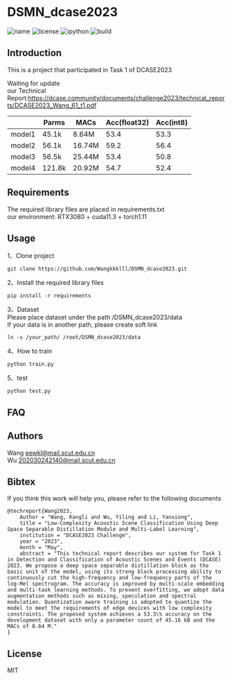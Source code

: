 # DSMN_dcase2023
![name](https://img.shields.io/badge/dsmn-v0.1.1-brightgreen)
![license](https://img.shields.io/badge/license-MIT-blue)
![ipython](https://img.shields.io/badge/iPython-v8.4.0-orange)
![build](https://img.shields.io/badge/build-passing-yellowgreen)

## Introduction 
This is a project that participated in Task 1 of DCASE2023  

Waiting for update  
our Technical Report:https://dcase.community/documents/challenge2023/technical_reports/DCASE2023_Wang_61_t1.pdf    
  
|| Parms | MACs | Acc(float32) | Acc(int8) |
|----|----|----|----|----|
|model1| 45.1k | 8.64M | 53.4 | 53.3 |
|model2| 56.1k | 16.74M | 59.2 | 56.4 |
|model3| 56.5k | 25.44M | 53.4 | 50.8 |
|model4| 121.8k | 20.92M | 54.7 | 52.4 |

## Requirements
The required library files are placed in requirements.txt  
our environment: RTX3080 + cuda11.3 + torch1.11
## Usage
1、Clone project
```
git clone https://github.com/Wangkkklll/DSMN_dcase2023.git
```
2、Install the required library files
```
pip install -r requirements
```
3、Dataset  
Please place dataset under the path /DSMN_dcase2023/data  
If your data is in another path, please create soft link
```
ln -s /your_path/ /root/DSMN_dcase2023/data
```
4、How to train
```
python train.py
```
5、test
```
python test.py
```
## FAQ 
## Authors
Wang    eewkl@mail.scut.edu.cn  
Wu      202030242140@mail.scut.edu.cn

## Bibtex
If you think this work will help you, please refer to the following documents
```
@techreport{Wang2023,
    Author = "Wang, Kangli and Wu, Yiling and Li, Yanxiong",
    title = "Low-Complexity Acoustic Scene Classification Using Deep Space Separable Distillation Module and Multi-Label Learning",
    institution = "DCASE2023 Challenge",
    year = "2023",
    month = "May",
    abstract = "This technical report describes our system for Task 1 in Detection and Classification of Acoustic Scenes and Events (DCASE) 2023. We propose a deep space separable distillation block as the basic unit of the model, using its strong block processing ability to continuously cut the high-frequency and low-frequency parts of the log-Mel spectrogram. The accuracy is improved by multi-scale embedding and multi-task learning methods. To prevent overfitting, we adopt data augmentation methods such as mixing, speculation and spectral modulation. Quantization aware training is adopted to quantize the model to meet the requirements of edge devices with low complexity constraints. The proposed system achieves a 53.3\% accuracy on the development dataset with only a parameter count of 45.16 kB and the MACs of 8.64 M."
}
```

## License
MIT
